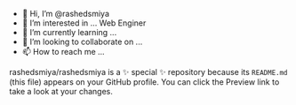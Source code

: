 - 👋 Hi, I’m @rashedsmiya
- 👀 I’m interested in ... Web Enginer
- 🌱 I’m currently learning ...
- 💞️ I’m looking to collaborate on ...
- 📫 How to reach me ...


rashedsmiya/rashedsmiya is a ✨ special ✨ repository because its `README.md` (this file) appears on your GitHub profile.
You can click the Preview link to take a look at your changes.

